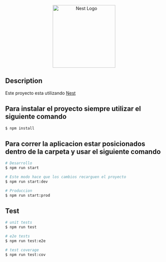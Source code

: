 <p align="center">
  <a href="http://nestjs.com/" target="blank"><img src="https://nestjs.com/img/logo-small.svg" width="200" alt="Nest Logo" /></a>
</p>

[circleci-image]: https://img.shields.io/circleci/build/github/nestjs/nest/master?token=abc123def456
[circleci-url]: https://circleci.com/gh/nestjs/nest

## Description

Este proyecto esta utilizando [Nest](https://github.com/nestjs/nest)

## Para instalar el proyecto siempre utilizar el siguiente comando

```bash
$ npm install
```

## Para correr la aplicacion estar posicionados dentro de la carpeta y usar el siguiente comando

```bash
# Desarrollo
$ npm run start

# Este modo hace que los cambios recarguen el proyecto
$ npm run start:dev

# Produccion
$ npm run start:prod
```

## Test

```bash
# unit tests
$ npm run test

# e2e tests
$ npm run test:e2e

# test coverage
$ npm run test:cov
```